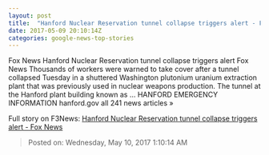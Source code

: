 ```yaml
---
layout: post
title:  "Hanford Nuclear Reservation tunnel collapse triggers alert - Fox News"
date: 2017-05-09 20:10:14Z
categories: google-news-top-stories
---
```


Fox News Hanford Nuclear Reservation tunnel collapse triggers alert Fox News Thousands of workers were warned to take cover after a tunnel collapsed Tuesday in a shuttered Washington plutonium uranium extraction plant that was previously used in nuclear weapons production. The tunnel at the Hanford plant building known as ... HANFORD EMERGENCY INFORMATION hanford.gov all 241 news articles »


Full story on F3News: [Hanford Nuclear Reservation tunnel collapse triggers alert - Fox News](http://www.f3nws.com/n/xzHBHC)

> Posted on: Wednesday, May 10, 2017 1:10:14 AM
